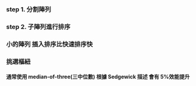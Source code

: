 ### step 1. 分割陣列
### step 2. 子陣列進行排序

### 小的陣列 插入排序比快速排序快

### 挑選樞紐
#### 通常使用 median-of-three(三中位數) 根據 Sedgewick 描述 會有 5%效能提升